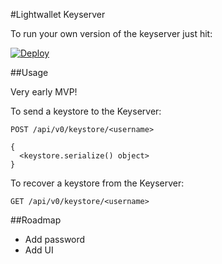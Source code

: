 #Lightwallet Keyserver

To run your own version of the keyserver just hit:

[![Deploy](https://www.herokucdn.com/deploy/button.svg)](https://heroku.com/deploy)

##Usage

Very early MVP!

To send a keystore to the Keyserver:

```
POST /api/v0/keystore/<username>

{
  <keystore.serialize() object>
}

```

To recover a keystore from the Keyserver:

```
GET /api/v0/keystore/<username>

```

##Roadmap
- Add password
- Add UI
